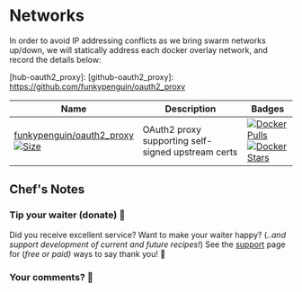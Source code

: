 # Networks

In order to avoid IP addressing conflicts as we bring swarm networks up/down, we will statically address each docker overlay network, and record the details below:

[hub-oauth2_proxy]:
[github-oauth2_proxy]: https://github.com/funkypenguin/oauth2_proxy

Name | Description | Badges
--|--|--
[funkypenguin/oauth2_proxy](https://hub.docker.com/r/funkypenguin/oauth2_proxy/)<br/>[![Size](https://images.microbadger.com/badges/image/funkypenguin/oauth2_proxy.svg)](https://hub.docker.com/r/funkypenguin/oauth2_proxy/)| OAuth2 proxy supporting self-signed upstream certs |[![Docker Pulls](https://img.shields.io/docker/pulls/funkypenguin/oauth2_proxy.svg)](https://hub.docker.com/r/funkypenguin/oauth2_proxy/)<br/>[![Docker Stars](https://img.shields.io/docker/stars/funkypenguin/oauth2_proxy.svg)](https://hub.docker.com/r/funkypenguin/oauth2_proxy/)


## Chef's Notes

### Tip your waiter (donate) 👏

Did you receive excellent service? Want to make your waiter happy? (_..and support development of current and future recipes!_) See the [support](/support/) page for (_free or paid)_ ways to say thank you! 👏

### Your comments? 💬
